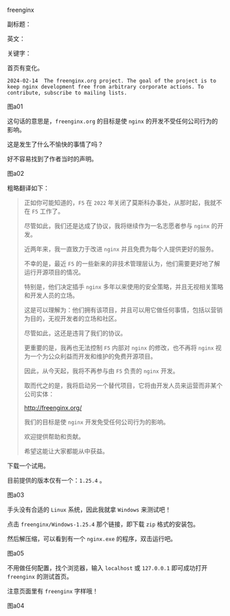 freenginx

副标题：

英文：

关键字：





首页有变化。



```
2024-02-14	The freenginx.org project. The goal of the project is to keep nginx development free from arbitrary corporate actions. To contribute, subscribe to mailing lists. 
```

图a01



这句话的意思是，`freenginx.org` 的目标是使 `nginx` 的开发不受任何公司行为的影响。 

这是发生了什么不愉快的事情了吗？



好不容易找到了作者当时的声明。

图a02



粗略翻译如下：



> 正如你可能知道的，`F5` 在 `2022` 年关闭了莫斯科办事处，从那时起，我就不在 `F5` 工作了。
>
> 尽管如此，我们还是达成了协议，我将继续作为一名志愿者参与 `nginx` 的开发。
>
> 近两年来，我一直致力于改进 `nginx` 并且免费为每个人提供更好的服务。
>
> 
>
> 不幸的是，最近 `F5` 的一些新来的非技术管理层认为，他们需要更好地了解运行开源项目的情况。
>
> 特别是，他们决定插手 `nginx` 多年以来使用的安全策略，并且无视相关策略和开发人员的立场。
>
> 
>
> 这是可以理解为：他们拥有该项目，并且可以用它做任何事情，包括以营销为目的，无视开发者的立场和社区。
>
> 尽管如此，这还是违背了我们的协议。
>
> 更重要的是，我再也无法控制 `F5` 内部对 `nginx` 的修改，也不再将 `nginx` 视为一个为公众利益而开发和维护的免费开源项目。
>
> 
>
> 因此，从今天起，我将不再参与由 `F5` 负责的 `nginx` 开发。
>
> 取而代之的是，我将启动另一个替代项目，它将由开发人员来运营而非某个公司实体：
>
> http://freenginx.org/
>
> 
>
> 我们的目标是使 `nginx` 开发免受任何公司行为的影响。
>
> 欢迎提供帮助和贡献。
>
> 希望这能让大家都能从中获益。



下载一个试用。

目前提供的版本仅有一个：`1.25.4` 。

图a03



手头没有合适的 `Linux` 系统，因此我就拿 `Windows` 来测试吧！

点击 `freenginx/Windows-1.25.4` 那个链接，即下载 `zip` 格式的安装包。

然后解压缩，可以看到有一个 `nginx.exe` 的程序，双击运行吧。

图a05



不用做任何配置，找个浏览器，输入 `localhost` 或 `127.0.0.1` 即可成功打开 `freenginx` 的测试首页。

注意页面里有 `freenginx` 字样哦！

图a04



